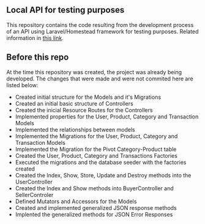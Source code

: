 ## Local API for testing purposes

This repository contains the code resulting from the development process of an API using Laravel/Homestead framework for testing purposes. Related information in [this link](https://laravel.com/docs/5.8/homestead).

## Before this repo

At the time this repository was created, the project was already being developed. The changes that were made and were not commited here are listed below:

<ul>
    <li>Created initial structure for the Models and it's Migrations</li>
    <li>Created an initial basic structure of Controllers</li>
    <li>Created the inicial Resource Routes for the Controllers</li>
    <li>Implemented properties for the User, Product, Category and Transaction Models</li>
    <li>Implemented the relationships between models</li>
    <li>Implemented the Migrations for the User, Product, Category and Transaction Models</li>
    <li>Implemented the Migration for the Pivot Category-Product table</li>
    <li>Created the User, Product, Category and Transactions Factories</li>
    <li>Executed the migrations and the database seeder with the factories created</li>
    <li>Created the Index, Show, Store, Update and Destroy methods into the UserController</li>
    <li>Created the Index and Show methods into BuyerController and SellerControler</li>
    <li>Defined Mutators and Accessors for the Models</li>
    <li>Created and implemented generalized JSON response methods</li>
    <li>Implented the generalized methods for JSON Error Responses</li>
<ul>
